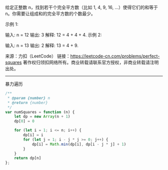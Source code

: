 
给定正整数 n，找到若干个完全平方数（比如 1, 4, 9, 16, ...）使得它们的和等于 n。你需要让组成和的完全平方数的个数最少。

示例 1:

输入: n = 12
输出: 3 
解释: 12 = 4 + 4 + 4.
示例 2:

输入: n = 13
输出: 2
解释: 13 = 4 + 9.

来源：力扣（LeetCode）
链接：https://leetcode-cn.com/problems/perfect-squares
著作权归领扣网络所有。商业转载请联系官方授权，非商业转载请注明出处。

---

暴力遍历

```javascript
/**
 * @param {number} n
 * @return {number}
 */
var numSquares = function (n) {
    let dp = new Array(n + 1)
    dp[0] = 0

    for (let i = 1; i <= n; i++) {
        dp[i] = i
        for (let j = 1; i - j * j >= 0; j++) {
            dp[i] = Math.min(dp[i], dp[i - j * j] + 1)
        }
    }
    return dp[n]
};
```
